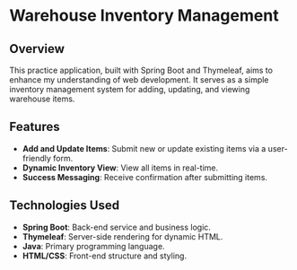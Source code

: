 # Warehouse Inventory Management

## Overview

This practice application, built with Spring Boot and Thymeleaf, aims to enhance my understanding of web development. It serves as a simple inventory management system for adding, updating, and viewing warehouse items.

## Features

- **Add and Update Items**: Submit new or update existing items via a user-friendly form.
- **Dynamic Inventory View**: View all items in real-time.
- **Success Messaging**: Receive confirmation after submitting items.

## Technologies Used

- **Spring Boot**: Back-end service and business logic.
- **Thymeleaf**: Server-side rendering for dynamic HTML.
- **Java**: Primary programming language.
- **HTML/CSS**: Front-end structure and styling.